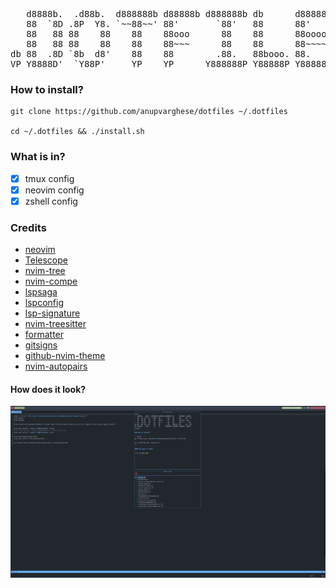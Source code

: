 <pre>
   d8888b.  .d88b.  d888888b d88888b d888888b db      d88888b .d8888. 
   88  `8D .8P  Y8. `~~88~~' 88'       `88'   88      88'     88'  YP 
   88   88 88    88    88    88ooo      88    88      88ooooo `8bo.   
   88   88 88    88    88    88~~~      88    88      88~~~~~   `Y8b. 
db 88  .8D `8b  d8'    88    88        .88.   88booo. 88.     db   8D 
VP Y8888D'  `Y88P'     YP    YP      Y888888P Y88888P Y88888P `8888Y' 
</pre>

### How to install?

```shell
git clone https://github.com/anupvarghese/dotfiles ~/.dotfiles

cd ~/.dotfiles && ./install.sh
```

### What is in?
- [x] tmux config
- [x] neovim config
- [x] zshell config

### Credits
- [neovim](https://neovim.io/)
- [Telescope](https://github.com/nvim-telescope/telescope.nvim)
- [nvim-tree](https://github.com/kyazdani42/nvim-tree.lua)
- [nvim-compe](https://github.com/hrsh7th/nvim-compe)
- [lspsaga](https://github.com/glepnir/lspsaga.nvim)
- [lspconfig](https://github.com/neovim/nvim-lspconfig)
- [lsp-signature](https://github.com/ray-x/lsp_signature.nvim)
- [nvim-treesitter](https://github.com/nvim-treesitter/nvim-treesitter)
- [formatter](https://github.com/mhartington/formatter.nvim/)
- [gitsigns](https://github.com/lewis6991/gitsigns.nvim)
- [github-nvim-theme](https://github.com/projekt0n/github-nvim-theme)
- [nvim-autopairs](https://github.com/windwp/nvim-autopairs)

#### How does it look?

![](./screen.jpg)
